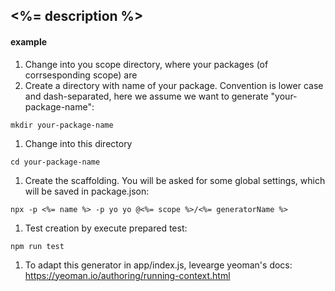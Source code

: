 ## <%= description %>

#### example

1. Change into you scope directory, where your packages (of corrsesponding scope) are
1. Create a directory with name of your package.
   Convention is lower case and dash-separated, here we assume we want to generate "your-package-name":

```
mkdir your-package-name
```

1. Change into this directory

```
cd your-package-name
```

1. Create the scaffolding. You will be asked for some global settings, which will be saved in package.json:

```
npx -p <%= name %> -p yo yo @<%= scope %>/<%= generatorName %>
```

1. Test creation by execute prepared test:

```
npm run test
```

1. To adapt this generator in app/index.js, levearge yeoman's docs:
   https://yeoman.io/authoring/running-context.html
